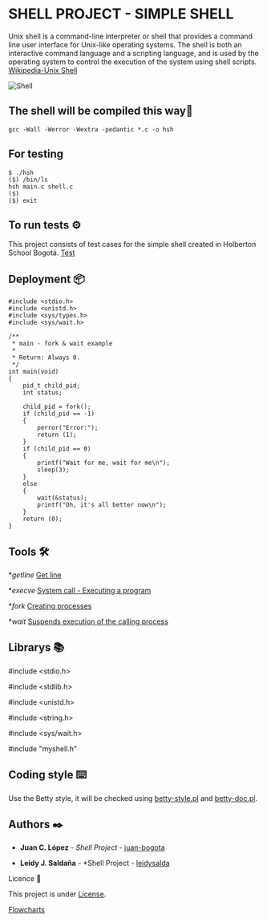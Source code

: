 # SHELL PROJECT - SIMPLE SHELL

Unix shell is a command-line interpreter or shell that provides a command line user interface for Unix-like operating systems. The shell is both an interactive command language and a scripting language, and is used by the operating
system to control the execution of the system using shell scripts. [Wikipedia-Unix Shell](https://en.wikipedia.org/wiki/Unix_shell)

![Shell](https://upload.wikimedia.org/wikipedia/commons/1/1f/Tcsh_ejecut%C3%A1ndose_en_escritorio_Mac_OSX.png)


## The shell will be compiled this way🔧

```
gcc -Wall -Werror -Wextra -pedantic *.c -o hsh
```

## For testing

```
$ ./hsh
($) /bin/ls
hsh main.c shell.c
($)
($) exit
```

## To run tests ⚙️

This project consists of test cases for the simple shell created in Holberton School Bogotá.
[Test](https://github.com/luismedinaeng/bog0919-simple_shell_tests)


## Deployment 📦

```
#include <stdio.h>
#include <unistd.h>
#include <sys/types.h>
#include <sys/wait.h>

/**
 * main - fork & wait example
 *
 * Return: Always 0.
 */
int main(void)
{
    pid_t child_pid;
    int status;

    child_pid = fork();
    if (child_pid == -1)
    {
        perror("Error:");
        return (1);
    }
    if (child_pid == 0)
    {
        printf("Wait for me, wait for me\n");
        sleep(3);
    }
    else
    {
        wait(&status);
        printf("Oh, it's all better now\n");
    }
    return (0);
}
```

## Tools 🛠️

*_getline_ [Get line](https://linux.die.net/man/3/getline)

*_execve_ [System call - Executing a program](https://linux.die.net/man/2/execve)

*_fork_ [Creating processes](https://linux.die.net/man/2/fork)

*_wait_ [Suspends execution of the calling process](https://linux.die.net/man/2/wait)

## Librarys :books:

#include <stdio.h>

#include <stdlib.h>

#include <unistd.h>

#include <string.h>

#include <sys/wait.h>

#include "myshell.h"

## Coding style ⌨️

Use the Betty style, it will be checked using [betty-style.pl](https://github.com/holbertonschool/Betty/blob/master/betty-style.pl) and [betty-doc.pl](https://github.com/holbertonschool/Betty/blob/master/betty-doc.pl).

## Authors ✒️

* **Juan C. López** - *Shell Project* - [juan-bogota](https://github.com/juan-bogota)


* **Leidy J. Saldaña** - *Shell Project - [leidysalda](https://github.com/Leidysalda)


Licence 📄

This project is under [License](https://opensource.org/).

[Flowcharts](https://www.goconqr.com/es-ES/p/20309125-Simple-Shell-flowcharts)